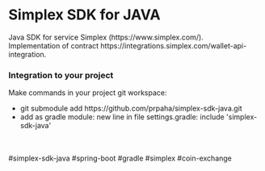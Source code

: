 <html>
<h1>Simplex SDK for JAVA</h1>
Java SDK for service Simplex (https://www.simplex.com/).<br/>
Implementation of contract https://integrations.simplex.com/wallet-api-integration.

<h3>Integration to your project</h3>
Make commands in your project git workspace:
<ul>
<li>git submodule add https://github.com/prpaha/simplex-sdk-java.git</li>
<li>add as gradle module: new line in file settings.gradle: include 'simplex-sdk-java'</li>
</ul>
</html>
<br/>
<br/>
#simplex-sdk-java
#spring-boot
#gradle
#simplex
#coin-exchange